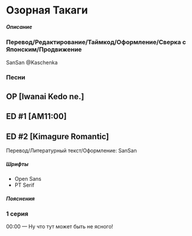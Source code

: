 # Озорная Такаги

##### Описание

### Перевод/Редактирование/Таймкод/Оформление/Сверка с Японским/Продвижение

SanSan @Kaschenka

### Песни

## OP [Iwanai Kedo ne.]

## ED #1 [AM11:00]

## ED #2 [Kimagure Romantic]

Перевод/Литературный текст/Оформление: SanSan


##### Шрифты

- Open Sans
- PT Serif


##### Пояснения

### 1 серия

00:00 — Ну что тут может быть не ясного!
